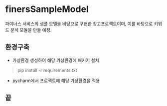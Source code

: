 # finersSampleModel
파이너스 서비스의 샘플 모델을 바탕으로 구현한 장고프로젝트이며, 이를 바탕으로 키워드 분석 모듈을 만들 예정.

## 환경구축
- 가상환경 생성하여 해당 가상환경에 패키지 설치
> pip install -r requirements.txt
- pycharm에서 프로젝트에 해당 가상환경을 적용

## 끝
